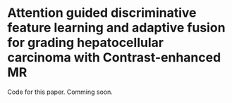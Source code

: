 # Attention guided discriminative feature learning and adaptive fusion for grading hepatocellular carcinoma with Contrast-enhanced MR

Code for this paper. Comming soon.
